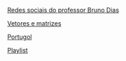 [Redes sociais do professor Bruno Dias](https://youtu.be/2IMsbEz4g74?t=478)

[Vetores e matrizes](https://youtu.be/3swz5_l3k6o?t=141)

[Portugol](https://portugol-webstudio.cubos.io/ide)

[Playlist](https://www.youtube.com/playlist?list=PLveD2f7n3iT9mwXZf9rR8o9oRsFP9Q5xJ)
